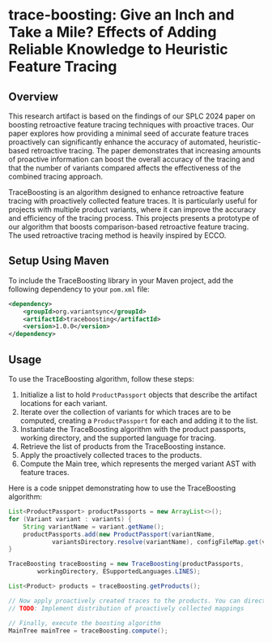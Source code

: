 # trace-boosting: Give an Inch and Take a Mile? Effects of Adding Reliable Knowledge to Heuristic Feature Tracing

## Overview
This research artifact is based on the findings of our SPLC 2024 paper on boosting retroactive feature tracing techniques with proactive traces. 
Our paper explores how providing a minimal seed of accurate feature traces proactively can significantly enhance the accuracy of automated, heuristic-based retroactive tracing. 
The paper demonstrates that increasing amounts of proactive information can boost the overall accuracy of the tracing and that the number of variants compared affects the effectiveness of the combined tracing approach.

TraceBoosting is an algorithm designed to enhance retroactive feature tracing with proactively collected feature traces. 
It is particularly useful for projects with multiple product variants, where it can improve the accuracy and efficiency of the tracing process. 
This projects presents a prototype of our algorithm that boosts comparison-based retroactive feature tracing. 
The used retroactive tracing method is heavily inspired by ECCO.

## Setup Using Maven
To include the TraceBoosting library in your Maven project, add the following dependency to your `pom.xml` file:

```xml
<dependency>
    <groupId>org.variantsync</groupId>
    <artifactId>traceboosting</artifactId>
    <version>1.0.0</version>
</dependency>
```

## Usage
To use the TraceBoosting algorithm, follow these steps:

1. Initialize a list to hold `ProductPassport` objects that describe the artifact locations for each variant.
2. Iterate over the collection of variants for which traces are to be computed, creating a `ProductPassport` for each and adding it to the list.
3. Instantiate the TraceBoosting algorithm with the product passports, working directory, and the supported language for tracing.
4. Retrieve the list of products from the TraceBoosting instance.
5. Apply the proactively collected traces to the products.
6. Compute the Main tree, which represents the merged variant AST with feature traces.

Here is a code snippet demonstrating how to use the TraceBoosting algorithm:

```java
List<ProductPassport> productPassports = new ArrayList<>();
for (Variant variant : variants) {
    String variantName = variant.getName();
    productPassports.add(new ProductPassport(variantName,
            variantsDirectory.resolve(variantName), configFileMap.get(variantName)));
}

TraceBoosting traceBoosting = new TraceBoosting(productPassports,
        workingDirectory, ESupportedLanguages.LINES);

List<Product> products = traceBoosting.getProducts();

// Now apply proactively created traces to the products. You can directly access the AST nodes of the products.
// TODO: Implement distribution of proactively collected mappings

// Finally, execute the boosting algorithm
MainTree mainTree = traceBoosting.compute();
```
